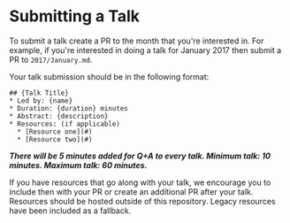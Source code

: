 # Submitting a Talk

To submit a talk create a PR to the month that you're interested in. For example, if you're interested in doing a talk for January 2017 then submit a PR to `2017/January.md`.

Your talk submission should be in the following format:

```
## {Talk Title}
* Led by: {name}
* Duration: {duration} minutes
* Abstract: {description}
* Resources: (if applicable)
  * [Resource one](#)
  * [Resource two](#)
```

***There will be 5 minutes added for Q+A to every talk. Minimum talk: 10 minutes. Maximum talk: 60 minutes.***

If you have resources that go along with your talk, we encourage you to include then with your PR or create an additional PR after your talk. Resources should be hosted outside of this repository. Legacy resources have been included as a fallback.
